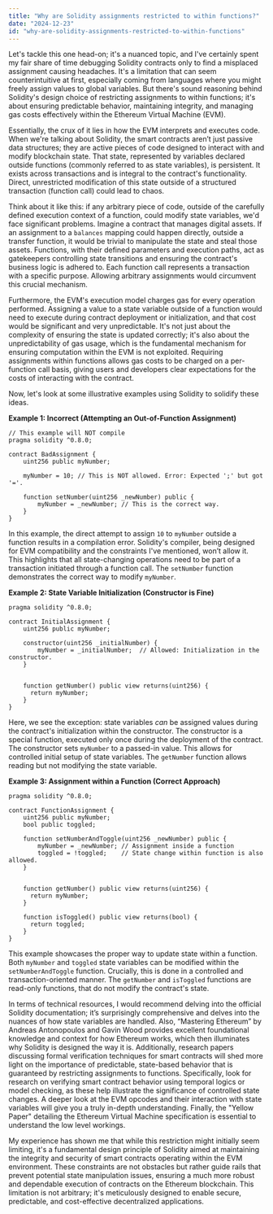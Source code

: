 ```yaml
---
title: "Why are Solidity assignments restricted to within functions?"
date: "2024-12-23"
id: "why-are-solidity-assignments-restricted-to-within-functions"
---
```


Let's tackle this one head-on; it's a nuanced topic, and I've certainly spent my fair share of time debugging Solidity contracts only to find a misplaced assignment causing headaches. It's a limitation that can seem counterintuitive at first, especially coming from languages where you might freely assign values to global variables. But there's sound reasoning behind Solidity's design choice of restricting assignments to within functions; it's about ensuring predictable behavior, maintaining integrity, and managing gas costs effectively within the Ethereum Virtual Machine (EVM).

Essentially, the crux of it lies in how the EVM interprets and executes code. When we're talking about Solidity, the smart contracts aren’t just passive data structures; they are active pieces of code designed to interact with and modify blockchain state. That state, represented by variables declared outside functions (commonly referred to as state variables), is persistent. It exists across transactions and is integral to the contract's functionality. Direct, unrestricted modification of this state outside of a structured transaction (function call) could lead to chaos.

Think about it like this: if any arbitrary piece of code, outside of the carefully defined execution context of a function, could modify state variables, we'd face significant problems. Imagine a contract that manages digital assets. If an assignment to a `balances` mapping could happen directly, outside a transfer function, it would be trivial to manipulate the state and steal those assets. Functions, with their defined parameters and execution paths, act as gatekeepers controlling state transitions and ensuring the contract's business logic is adhered to. Each function call represents a transaction with a specific purpose. Allowing arbitrary assignments would circumvent this crucial mechanism.

Furthermore, the EVM's execution model charges gas for every operation performed. Assigning a value to a state variable outside of a function would need to execute during contract deployment or initialization, and that cost would be significant and very unpredictable. It's not just about the complexity of ensuring the state is updated correctly; it's also about the unpredictability of gas usage, which is the fundamental mechanism for ensuring computation within the EVM is not exploited. Requiring assignments within functions allows gas costs to be charged on a per-function call basis, giving users and developers clear expectations for the costs of interacting with the contract.

Now, let's look at some illustrative examples using Solidity to solidify these ideas.

**Example 1: Incorrect (Attempting an Out-of-Function Assignment)**

```solidity
// This example will NOT compile
pragma solidity ^0.8.0;

contract BadAssignment {
    uint256 public myNumber;

    myNumber = 10; // This is NOT allowed. Error: Expected ';' but got '='.

    function setNumber(uint256 _newNumber) public {
        myNumber = _newNumber; // This is the correct way.
    }
}
```

In this example, the direct attempt to assign `10` to `myNumber` outside a function results in a compilation error. Solidity's compiler, being designed for EVM compatibility and the constraints I've mentioned, won’t allow it. This highlights that all state-changing operations need to be part of a transaction initiated through a function call. The `setNumber` function demonstrates the correct way to modify `myNumber`.

**Example 2: State Variable Initialization (Constructor is Fine)**

```solidity
pragma solidity ^0.8.0;

contract InitialAssignment {
    uint256 public myNumber;

    constructor(uint256 _initialNumber) {
        myNumber = _initialNumber;  // Allowed: Initialization in the constructor.
    }


    function getNumber() public view returns(uint256) {
      return myNumber;
    }
}
```

Here, we see the exception: state variables *can* be assigned values during the contract's initialization within the constructor. The constructor is a special function, executed only once during the deployment of the contract. The constructor sets `myNumber` to a passed-in value. This allows for controlled initial setup of state variables. The `getNumber` function allows reading but not modifying the state variable.

**Example 3: Assignment within a Function (Correct Approach)**

```solidity
pragma solidity ^0.8.0;

contract FunctionAssignment {
    uint256 public myNumber;
    bool public toggled;

    function setNumberAndToggle(uint256 _newNumber) public {
        myNumber = _newNumber; // Assignment inside a function
        toggled = !toggled;    // State change within function is also allowed.
    }


    function getNumber() public view returns(uint256) {
      return myNumber;
    }

    function isToggled() public view returns(bool) {
      return toggled;
    }
}

```

This example showcases the proper way to update state within a function. Both `myNumber` and `toggled` state variables can be modified within the `setNumberAndToggle` function. Crucially, this is done in a controlled and transaction-oriented manner. The `getNumber` and `isToggled` functions are read-only functions, that do not modify the contract's state.

In terms of technical resources, I would recommend delving into the official Solidity documentation; it’s surprisingly comprehensive and delves into the nuances of how state variables are handled. Also, “Mastering Ethereum” by Andreas Antonopoulos and Gavin Wood provides excellent foundational knowledge and context for how Ethereum works, which then illuminates why Solidity is designed the way it is. Additionally, research papers discussing formal verification techniques for smart contracts will shed more light on the importance of predictable, state-based behavior that is guaranteed by restricting assignments to functions. Specifically, look for research on verifying smart contract behavior using temporal logics or model checking, as these help illustrate the significance of controlled state changes. A deeper look at the EVM opcodes and their interaction with state variables will give you a truly in-depth understanding. Finally, the "Yellow Paper" detailing the Ethereum Virtual Machine specification is essential to understand the low level workings.

My experience has shown me that while this restriction might initially seem limiting, it's a fundamental design principle of Solidity aimed at maintaining the integrity and security of smart contracts operating within the EVM environment. These constraints are not obstacles but rather guide rails that prevent potential state manipulation issues, ensuring a much more robust and dependable execution of contracts on the Ethereum blockchain. This limitation is not arbitrary; it's meticulously designed to enable secure, predictable, and cost-effective decentralized applications.
